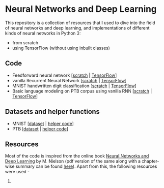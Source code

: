 # Neural Networks and Deep Learning
This repository is a collection of resources that I used to dive into the field of neural networks and deep learning, and implementations of different kinds of neural networks in Python 3:
* from scratch
* using TensorFlow (without using inbuilt classes)

## Code

* Feedforward neural network \[[scratch](NN.py) | [TensorFlow](tf_DNN.py)]
* vanilla Recurrent Neural Network \[[scratch](Recurrent_Neural_Networks/RNN.py) | [TensorFlow](Recurrent_Neural_Networks/tf_RNN.py)]
* MNIST handwritten digit classification \[[scratch](handwritten_digit_classifier.py) | [TensorFlow](tf_handwritten_digit_classifier.py)]
* Basic language modeling on PTB corpus using vanilla RNN \[[scratch](Recurrent_Neural_Networks/basic_language_modeling.py) | [TensorFlow](Recurrent_Neural_Networks/tf_basic_language_modeling.py)]

## Datasets and helper functions
* MNIST \[[dataset](data/MNIST/) | [helper code](mnist_loader.py)]
* PTB \[[dataset](data/PTB/) | [helper code](Recurrent_Neural_Networks/ptb_loader.py)]

## Resources
Most of the code is inspired from the online book [Neural Networks and Deep Learning](http://neuralnetworksanddeeplearning.com) by M. Nielson (pdf version of the same along with a chapter-wise summary can be found [here](Book/)). Apart from this, the following resources were used -

1. 

